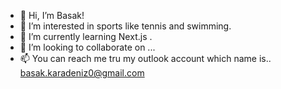 - 👋 Hi, I’m Basak!
- 👀 I’m interested in sports like tennis and swimming.
- 🌱 I’m currently learning Next.js .
- 💞️ I’m looking to collaborate on ...
- 📫 You can reach me tru my outlook account which name is.. basak.karadeniz0@gmail.com

<!---
basakrdnz/basakrdnz is a ✨ special ✨ repository because its `README.md` (this file) appears on your GitHub profile.
You can click the Preview link to take a look at your changes.
--->
